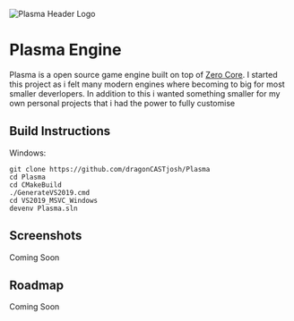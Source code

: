 ![Plasma Header Logo](https://github.com/dragonCASTjosh/Plasma/blob/master/Doc/Images/header.png)
# Plasma Engine

Plasma is a open source game engine built on top of [Zero Core](https://github.com/zeroengineteam/ZeroCore). I started this project as i felt many modern engines where becoming to big for most smaller deverlopers. In addition to this i wanted something smaller for my own personal projects that i had the power to fully customise


## Build Instructions

Windows: 
	
    git clone https://github.com/dragonCASTjosh/Plasma
    cd Plasma
    cd CMakeBuild
    ./GenerateVS2019.cmd
    cd VS2019_MSVC_Windows
    devenv Plasma.sln

## Screenshots

Coming Soon

## Roadmap
Coming Soon

